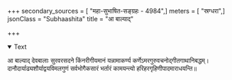 +++
secondary_sources = [ "महा-सुभाषित-सङ्ग्रहः - 4984",]
meters = [ "स्रग्धरा",]
jsonClass = "Subhaashita"
title = "आ बाल्याद्"

+++

<details open><summary>Text</summary>

आ बाल्याद् देवबालाः सुरवरसदने किंनरीगीयमानं यन्नामाकर्ण्य कर्णेऽमरगुरुवचनोद्गीतगाथानिबद्धम्।  
दानौदार्याढ्यशौर्याद्वयविमलगुणं सर्वभोगैकसारं भर्तारं कामयन्त्यो हरिहरगृहिणीपादमाराधयन्ति॥
</details>
